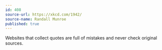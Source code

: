 ```yaml
---
id: 408
source-url: https://xkcd.com/1942/
source-name: Randall Munroe
published: true
---
```

Websites that collect quotes are full of mistakes and never check original sources.

